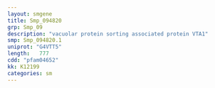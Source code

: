 ```yaml
---
layout: smgene
title: Smp_094820
grp: Smp_09
description: "vacuolar protein sorting associated protein VTA1"
smp: Smp_094820.1
uniprot: "G4VTT5"
length:   777
cdd: "pfam04652"
kk: K12199
categories: sm
---
```

